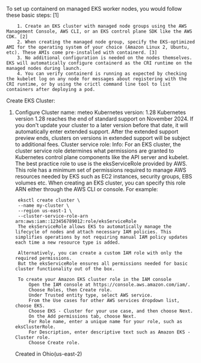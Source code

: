 To set up containerd on managed EKS worker nodes, you would follow these basic steps: [1]

        1. Create an EKS cluster with managed node groups using the AWS Management Console, AWS CLI, or an EKS control plane SDK like the AWS CDK. [2]
        2. When creating the managed node group, specify the EKS-optimized AMI for the operating system of your choice (Amazon Linux 2, Ubuntu, etc). These AMIs come pre-installed with containerd. [3]
        3. No additional configuration is needed on the nodes themselves. EKS will automatically configure containerd as the CRI runtime on the managed nodes during launch.
        4. You can verify containerd is running as expected by checking the kubelet log on any node for messages about registering with the CRI runtime, or by using the crictl command line tool to list containers after deploying a pod.


Create EKS Cluster:
1. Configure Cluster
    name: meteo
    Kubernetes version: 1.28
        Kubernetes version 1.28 reaches the end of standard support on November 2024. 
        If you don't update your cluster to a later version before that date, it will automatically enter extended support. After the extended support preview ends, clusters on versions in extended support will be subject to additional fees.
    Cluster service role:
       Info: 
        For an EKS cluster, the cluster service role determines what permissions are granted to Kubernetes control plane components like the API server and kubelet.
        The best practice role to use is the eksServiceRole provided by AWS. This role has a minimum set of permissions required to manage AWS resources needed by EKS such as EC2 instances, security groups, EBS volumes etc.
        When creating an EKS cluster, you can specify this role ARN either through the AWS CLI or console. For example:

        eksctl create cluster \
        --name my-cluster \
        --region us-east-1 \  
        --cluster-service-role-arn arn:aws:iam::123456789012:role/eksServiceRole
        The eksServiceRole allows EKS to automatically manage the lifecycle of nodes and attach necessary IAM policies. This simplifies operations by not requiring manual IAM policy updates each time a new resource type is added.
        
        Alternatively, you can create a custom IAM role with only the required permissions. 
        But the eksServiceRole ensures all permissions needed for basic cluster functionality out of the box.
        
        To create your Amazon EKS cluster role in the IAM console
            Open the IAM console at https://console.aws.amazon.com/iam/.
            Choose Roles, then Create role.
            Under Trusted entity type, select AWS service.
            From the Use cases for other AWS services dropdown list, choose EKS.
            Choose EKS - Cluster for your use case, and then choose Next.
            On the Add permissions tab, choose Next.
            For Role name, enter a unique name for your role, such as eksClusterRole.
            For Description, enter descriptive text such as Amazon EKS - Cluster role.
            Choose Create role.
    Created in Ohio(us-east-2)